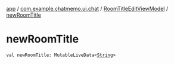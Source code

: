 [app](../../index.md) / [com.example.chatmemo.ui.chat](../index.md) / [RoomTitleEditViewModel](index.md) / [newRoomTitle](./new-room-title.md)

# newRoomTitle

`val newRoomTitle: MutableLiveData<`[`String`](https://kotlinlang.org/api/latest/jvm/stdlib/kotlin/-string/index.html)`>`